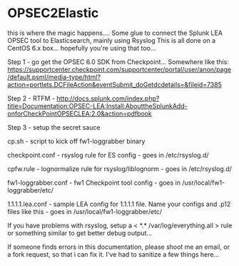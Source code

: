 # OPSEC2Elastic
  this is where the magic happens....
 Some glue to connect the Splunk LEA OPSEC tool to Elasticsearch, mainly using Rsyslog
 This is all done on a CentOS 6.x box...  hopefully you're using that too...

Step 1 - go get the OPSEC 6.0 SDK from Checkpoint...  Somewhere like this: https://supportcenter.checkpoint.com/supportcenter/portal/user/anon/page/default.psml/media-type/html?action=portlets.DCFileAction&eventSubmit_doGetdcdetails=&fileid=7385 

Step 2 - RTFM - http://docs.splunk.com/index.php?title=Documentation:OPSEC-LEA:Install:AbouttheSplunkAdd-onforCheckPointOPSECLEA:2.0&action=pdfbook

Step 3 - setup the secret sauce 

cp.sh - script to kick off fw1-loggrabber binary 

checkpoint.conf - rsyslog rule for ES config - goes in /etc/rsyslog.d/

cpfw.rule - lognormalize rule for rsyslog/liblognorm - goes in /etc/rsyslog.d/

fw1-loggrabber.conf - fw1 Checkpoint tool config - goes in /usr/local/fw1-loggrabber/etc/

 1.1.1.1.lea.conf - sample LEA config for 1.1.1.1 file.  Name your configs and .p12 files like this - goes in
/usr/local/fw1-loggrabber/etc/
 
If you have problems with rsyslog, setup a  < \*.\*   /var/log/everything.all > rule or something similar to get better debug output... 

If someone finds errors in this documentation, please shoot me an email, or a fork request, so that i can fix it.  I've had to sanitize a few things here...

